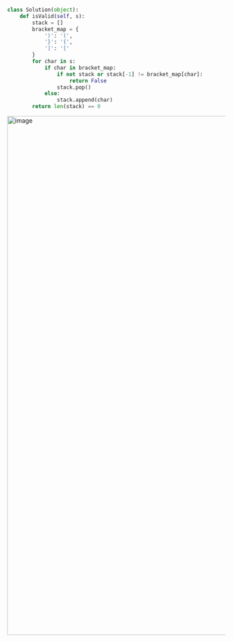 
```python

class Solution(object):
    def isValid(self, s):
        stack = []
        bracket_map = {
            ')': '(',
            '}': '{',
            ']': '['
        }
        for char in s:
            if char in bracket_map:
                if not stack or stack[-1] != bracket_map[char]:
                    return False
                stack.pop()
            else:
                stack.append(char)
        return len(stack) == 0

```

<img width="1207" height="1198" alt="image" src="https://github.com/user-attachments/assets/458eb529-91a7-446a-903d-e05bb0fa9480" />
